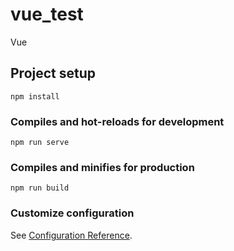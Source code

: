 <!--
 * @Author: RONGWEI PENG
 * @Date: 2020-06-15 16:45:32
 * @LastEditors: Do not edit
 * @LastEditTime: 2020-06-22 10:12:38
 * @FilePath: \vue_test\README.md
--> 
# vue_test
Vue

## Project setup
```
npm install
```

### Compiles and hot-reloads for development
```
npm run serve
```

### Compiles and minifies for production
```
npm run build
```

### Customize configuration
See [Configuration Reference](https://cli.vuejs.org/config/).

